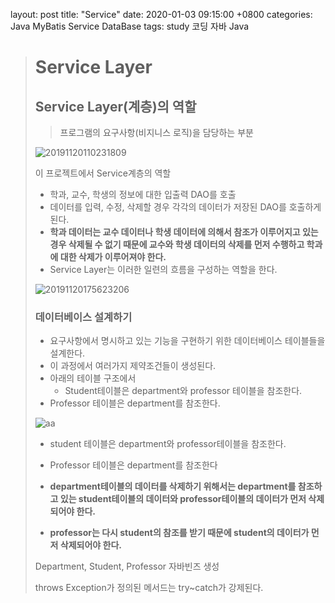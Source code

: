layout: post
title:  "Service"
date:   2020-01-03 09:15:00 +0800
categories: Java MyBatis Service DataBase
tags: study 코딩 자바 Java

> # Service Layer
>
> ## Service Layer(계층)의 역할
>
> > 프로그램의 요구사항(비지니스 로직)을 담당하는 부분
>
> ![20191120110231809](D:\1-jey707\jey707.github.io\_posts\20191120110231809.JPG)
>
> 이 프로젝트에서 Service계층의 역할
>
> - 학과, 교수, 학생의 정보에 대한 입출력 DAO를 호출
>- 데이터를 입력, 수정, 삭제할 경우 각각의 데이터가 저장된 DAO를 호출하게 된다.
> - **학과 데이터는 교수 데이터나 학생 데이터에 의해서 참조가 이루어지고 있는 경우 삭제될 수 없기 때문에 교수와 학생 데이터의 삭제를 먼저 수행하고 학과에 대한 삭제가 이루어져야 한다.**
>- Service Layer는 이러한 일련의 흐름을 구성하는 역할을 한다.
> 
>![20191120175623206](D:\1-jey707\jey707.github.io\_posts\20191120175623206.JPG)
> 
> ### 데이터베이스 설계하기
>
>- 요구사항에서 명시하고 있는 기능을 구현하기 위한 데이터베이스 테이블들을 설계한다.
> - 이 과정에서 여러가지 제약조건들이 생성된다.
>- 아래의 테이블 구조에서
>   - Student테이블은 department와 professor 테이블을 참조한다.
>  - Professor 테이블은 department를 참조한다.
> 
>![aa](D:\1-jey707\jey707.github.io\_posts\aa.JPG)
> 
> - student 테이블은 department와 professor테이블을 참조한다.
>- Professor 테이블은 department를 참조한다
>
> 
>
> - **department테이블의 데이터를 삭제하기 위해서는 department를 참조하고 있는 student테이블의 데이터와 professor테이블의 데이터가 먼저 삭제되어야 한다.**
>  - **professor는 다시 student의 참조를 받기 때문에 student의 데이터가 먼저 삭제되어야 한다.**
> 
>
> 
>Department, Student, Professor 자바빈즈 생성
> 
>
> 
> throws Exception가 정의된 메서드는 try~catch가 강제된다.
> 
> 
> 
> 
> 
> 
> 
> 
> 
> 
> 
> 
> 
> 
> 
> 
> 
> 
> 
> 
> 
> 
> 
> 
